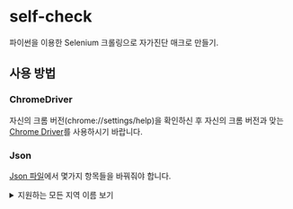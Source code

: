 # self-check
파이썬을 이용한 Selenium 크롤링으로 자가진단 매크로 만들기.

## 사용 방법

### ChromeDriver

자신의 크롬 버전(chrome://settings/help)을 확인하신 후 자신의 크롬 버전과 맞는 [Chrome Driver](https://chromedriver.chromium.org/downloads)를 사용하시기 바랍니다.


### Json
</hr>

[Json 파일](https://github.com/Hades1232/self-check/blob/master/info.json)에서 몇가지 항목들을 바꿔줘야 합니다.

<!--

(* : 필수 수정 항목)

```c
"name" : 말 그대로 이름입니다. 사용자분의 이름을 적어주시면 됩니다. *

"birthday" : 또한 사용자분의 생일을 적어주시면 됩니다. (ex. 990131) *

"school" : 사용자분의 학교를 적어주시면 됩니다. (대학교는 추후에 만들 예정입니다) *

"city" : 아래의 지원되는 지역 항목을 보고 적어주시면 됩니다. *

"password" : 사용자분의 자가진단 비밀번호를 적어주시면 됩니다. *


"checkRAT" : 오늘 또는 전날 신속항원검사(RAT)를 했는가에 대한 여부입니다.
(true는 양성, false는 음성, null은 실시하지 않음을 나타냅니다. / 기본 값 : null)


"computerPerformance" : 중간 중간 과부화 (오류)를 방지하기 위한 일시정지 값입니다.
(기본 값 : 1 / 최소 값 : 1)


"pictureRoute" : 자가진단이 끝난 후 결과 값 (사진)을 저장하는 경로입니다. 
(기본 값은 현재 폴더이며 수정을 권해드리지 않습니다.)
```

-->

<details>
<summary>지원하는 모든 지역 이름 보기</summary>
<p>지원하는 지역 이름은 다음과 같습니다:

'서울', '서울시', '서울교육청', '서울시교육청', '서울특별시'</br>
'부산', '부산광역시', '부산시', '부산교육청', '부산광역시교육청'</br>
'대구', '대구광역시', '대구시', '대구교육청', '대구광역시교육청'</br>
'인천', '인천광역시', '인천시', '인천교육청', '인천광역시교육청'</br>
'광주', '광주광역시', '광주시', '광주교육청', '광주광역시교육청'</br>
'대전', '대전광역시', '대전시', '대전교육청', '대전광역시교육청'</br>
'울산', '울산광역시', '울산시', '울산교육청', '울산광역시교육청'</br>
'세종', '세종특별시', '세종시', '세종교육청', '세종특별자치시', '세종특별자치시교육청'</br>
'경기', '경기도', '경기교육청', '경기도교육청'</br>
'강원', '강원도', '강원교육청', '강원도교육청'</br>
'충북', '충청북도', '충북교육청', '충청북도교육청'</br>
'충남', '충청남도', '충남교육청', '충청남도교육청'</br>
'전북', '전라북도', '전북교육청', '전라북도교육청'</br>
'전남', '전라남도', '전남교육청', '전라남도교육청'</br>
'경북', '경상북도', '경북교육청', '경상북도교육청'</br>
'경남', '경상남도', '경남교육청', '경상남도교육청'</br>
'제주', '제주도', '제주특별자치시', '제주교육청', '제주도교육청', '제주특별자치시교육청', '제주특별자치도'</br>
</p>
</details>


<!--
## 라이센스

Copyright © 2022 [Hades](https://github.com/Hades1232).
This project is Apache License 2.0 licensed.
-->

